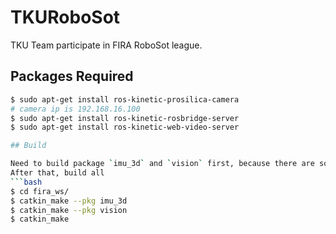 # TKURoboSot
TKU Team participate in FIRA RoboSot league.

## Packages Required
```bash
$ sudo apt-get install ros-kinetic-prosilica-camera
# camera ip is 192.168.16.100
$ sudo apt-get install ros-kinetic-rosbridge-server
$ sudo apt-get install ros-kinetic-web-video-server

## Build

Need to build package `imu_3d` and `vision` first, because there are some `msg` need to build first.
After that, build all
```bash
$ cd fira_ws/
$ catkin_make --pkg imu_3d
$ catkin_make --pkg vision
$ catkin_make
```
